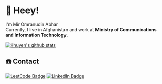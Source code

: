 <h1>
👋  Heey! <br>
  </h1>
I'm Mir Omranudin Abhar <br>
Currently, I live in Afghanistan and work at <b>Ministry of Communications and Information Technology</b>.

 <br/>
 
[![Khuyen's github stats](https://github-readme-stats.vercel.app/api?username=omranabhar&count_private=true&show_icons=true&theme=radical&hide_rank=false)](https://github.com/anuraghazra/github-readme-stats)

<!-- 
## 💼 Skills

![](https://img.shields.io/badge/Code-JavaScript-informational?style=plastic&logo=JavaScript&logoColor=white&color=4ABfff&bgcolor=blue)
![](https://img.shields.io/badge/Code-TypeScript-informational?style=plastic&logo=TypeScript&logoColor=white&color=4ABfff)
![](https://img.shields.io/badge/Code-Angular-informational?style=plastic&logo=angular&logoColor=white&color=4ABfff)
![](https://img.shields.io/badge/Code-React-informational?style=plastic&logo=react&logoColor=white&color=4ABfff)
![](https://img.shields.io/badge/Code-Redux-informational?style=plastic&logo=Redux&logoColor=white&color=4ABfff)
 -->
## ☎️ Contact
[![LeetCode Badge](https://img.shields.io/badge/Leetcode-Profile-informational?style=flat&logo=leetcode&logoColor=white&color=1CA2F1)](https://leetcode.com/Omranabhar)
[![LinkedIn Badge](https://img.shields.io/badge/LinkedIn-Profile-informational?style=flat&logo=linkedin&logoColor=white&color=0D76A8)](https://www.linkedin.com/in/omranabhar)

